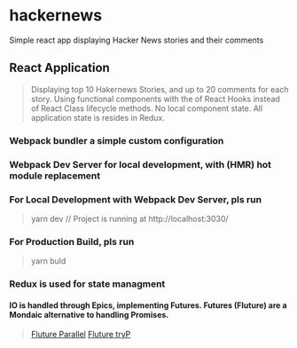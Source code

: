 # hackernews
Simple react app displaying Hacker News stories and their comments

## React Application
> Displaying top 10 Hakernews Stories, and up to 20 comments for each story.
> Using functional components with the of React Hooks instead of React Class lifecycle methods.
> No local component state. All application state is resides in Redux.

### Webpack bundler a simple custom configuration
### Webpack Dev Server for local development, with (HMR) hot module replacement

### For Local Development with Webpack Dev Server, pls run
> yarn dev // Project is running at http://localhost:3030/

### For Production Build, pls run
> yarn buld

### Redux is used for state managment

#### IO is handled through Epics, implementing Futures. Futures (Fluture) are a Mondaic alternative to handling Promises.
> [Fluture Parallel](https://github.com/fluture-js/Fluture/tree/11.x#parallel)
> [Fluture tryP](https://github.com/fluture-js/Fluture/tree/11.x#tryp)